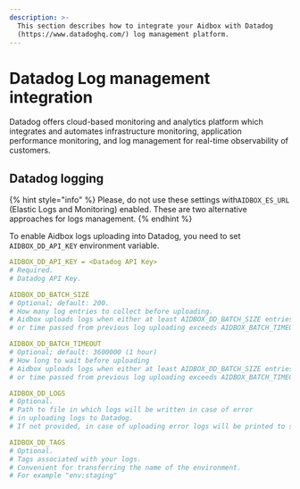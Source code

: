 ```yaml
---
description: >-
  This section describes how to integrate your Aidbox with Datadog
  (https://www.datadoghq.com/) log management platform.
---
```


# Datadog Log management integration

Datadog offers cloud-based monitoring and analytics platform which integrates and automates infrastructure monitoring, application performance monitoring, and log management for real-time observability of customers.

## Datadog logging

{% hint style="info" %}
Please, do not use these settings with`AIDBOX_ES_URL` \(Elastic Logs and Monitoring\) enabled. These are two alternative approaches for logs management.
{% endhint %}

To enable Aidbox logs uploading into Datadog, you need to set `AIDBOX_DD_API_KEY` environment variable.

```yaml
AIDBOX_DD_API_KEY = <Datadog API Key>
# Required.
# Datadog API Key.

AIDBOX_DD_BATCH_SIZE
# Optional; default: 200.
# How many log entries to collect before uploading.
# Aidbox uploads logs when either at least AIDBOX_DD_BATCH_SIZE entries collected 
# or time passed from previous log uploading exceeds AIDBOX_BATCH_TIMEOUT

AIDBOX_DD_BATCH_TIMEOUT
# Optional; default: 3600000 (1 hour)
# How long to wait before uploading
# Aidbox uploads logs when either at least AIDBOX_DD_BATCH_SIZE entries collected 
# or time passed from previous log uploading exceeds AIDBOX_BATCH_TIMEOUT

AIDBOX_DD_LOGS
# Optional.
# Path to file in which logs will be written in case of error 
# in uploading logs to Datadog.
# If not provided, in case of uploading error logs will be printed to stdout.

AIDBOX_DD_TAGS
# Optional.
# Tags associated with your logs.
# Convenient for transferring the name of the environment.
# For example "env:staging"
```

